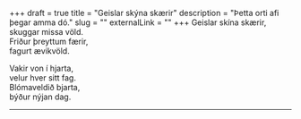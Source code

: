 +++
draft = true
title = "Geislar skýna skærir"
description = "Þetta orti afi þegar amma dó."
slug = ""
externalLink = ""
+++
Geislar skína skærir,  
skuggar missa völd.  
Friður þreyttum færir,  
fagurt ævikvöld.  

Vakir von í hjarta,  
velur hver sitt fag.  
Blómaveldið bjarta,  
býður nýjan dag.  

- - - -
